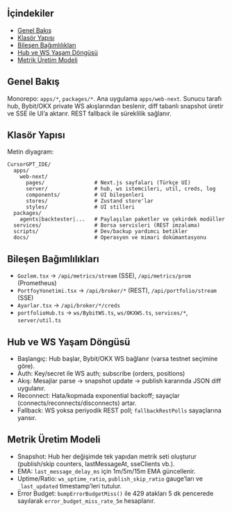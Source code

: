 ## İçindekiler
- [Genel Bakış](#genel-bakış)
- [Klasör Yapısı](#klasör-yapısı)
- [Bileşen Bağımlılıkları](#bileşen-bağımlılıkları)
- [Hub ve WS Yaşam Döngüsü](#hub-ve-ws-yaşam-döngüsü)
- [Metrik Üretim Modeli](#metrik-üretim-modeli)

## Genel Bakış
Monorepo: `apps/*`, `packages/*`. Ana uygulama `apps/web-next`. Sunucu tarafı hub, Bybit/OKX private WS akışlarından beslenir, diff tabanlı snapshot üretir ve SSE ile UI’a aktarır. REST fallback ile süreklilik sağlanır.

## Klasör Yapısı
Metin diyagram:

```
CursorGPT_IDE/
  apps/
    web-next/
      pages/                # Next.js sayfaları (Türkçe UI)
      server/               # hub, ws istemcileri, util, creds, log
      components/           # UI bileşenleri
      stores/               # Zustand store'lar
      styles/               # UI stilleri
  packages/
    agents|backtester|...   # Paylaşılan paketler ve çekirdek modüller
  services/                 # Borsa servisleri (REST imzalama)
  scripts/                  # Dev/backup yardımcı betikler
  docs/                     # Operasyon ve mimari dokümantasyonu
```

## Bileşen Bağımlılıkları
- `Gozlem.tsx` → `/api/metrics/stream` (SSE), `/api/metrics/prom` (Prometheus)
- `PortfoyYonetimi.tsx` → `/api/broker/*` (REST), `/api/portfolio/stream` (SSE)
- `Ayarlar.tsx` → `/api/broker/*/creds`
- `portfolioHub.ts` → `ws/BybitWS.ts`, `ws/OKXWS.ts`, `services/*`, `server/util.ts`

## Hub ve WS Yaşam Döngüsü
- Başlangıç: Hub başlar, Bybit/OKX WS bağlanır (varsa testnet seçimine göre).
- Auth: Key/secret ile WS auth; subscribe (orders, positions)
- Akış: Mesajlar parse → snapshot update → publish kararında JSON diff uygulanır.
- Reconnect: Hata/kopmada exponential backoff; sayaçlar (connects/reconnects/disconnects) artar.
- Fallback: WS yoksa periyodik REST poll; `fallbackRestPolls` sayaçlarına yansır.

## Metrik Üretim Modeli
- Snapshot: Hub her değişimde tek yapıdan metrik seti oluşturur (publish/skip counters, lastMessageAt, sseClients vb.).
- EMA: `last_message_delay_ms` için 1m/5m/15m EMA güncellenir.
- Uptime/Ratio: `ws_uptime_ratio`, `publish_skip_ratio` gauge’ları ve `_last_updated` timestamp’leri tutulur.
- Error Budget: `bumpErrorBudgetMiss()` ile 429 atakları 5 dk pencerede sayılarak `error_budget_miss_rate_5m` hesaplanır. 